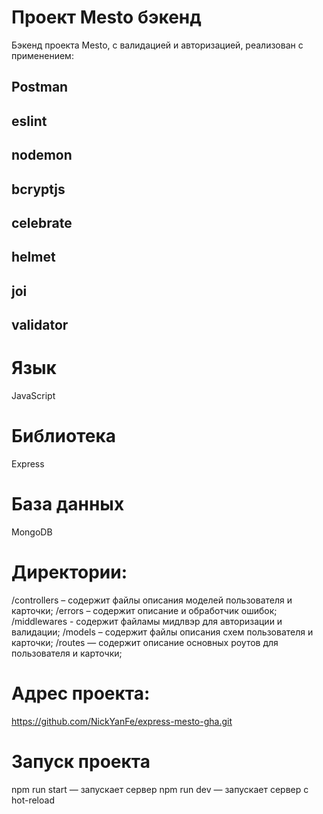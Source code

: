 # Проект Mesto бэкенд
Бэкенд проекта Mesto, с валидацией и авторизацией, реализован с применением:

## Postman
## eslint
## nodemon
## bcryptjs
## celebrate
## helmet 
## joi
## validator

# Язык
JavaScript

# Библиотекa
Express

# База данных
MongoDB

# Директории:
/controllers – содержит файлы описания моделей пользователя и карточки;
/errors – содержит описание и обработчик ошибок;
/middlewares - содержит файламы мидлвэр для авторизации и валидации;
/models – содержит файлы описания схем пользователя и карточки;
/routes — содержит описание основных роутов для пользователя и карточки;

# Адрес проекта:
https://github.com/NickYanFe/express-mesto-gha.git

# Запуск проекта
npm run start — запускает сервер
npm run dev — запускает сервер с hot-reload
